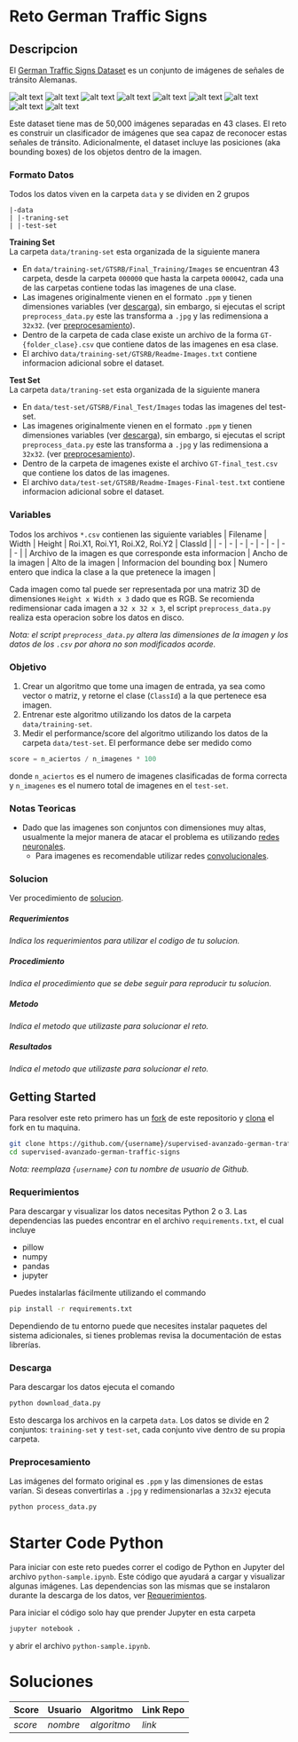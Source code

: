 # Reto German Traffic Signs
## Descripcion
El [German Traffic Signs Dataset](http://benchmark.ini.rub.de/?section=gtsrb&subsection=news) es un conjunto de imágenes de señales de tránsito Alemanas.

![alt text][s1] ![alt text][s2] ![alt text][s3] ![alt text][s4] ![alt text][s5] ![alt text][s6] ![alt text][s7] ![alt text][s8] ![alt text][s9]

Este dataset tiene mas de 50,000 imágenes separadas en 43 clases. El reto es construir un clasificador de imágenes que sea capaz de reconocer estas señales de tránsito. Adicionalmente, el dataset incluye las posiciones (aka bounding boxes) de los objetos dentro de la imagen.

### Formato Datos
Todos los datos viven en la carpeta `data` y se dividen en 2 grupos
```
|-data
| |-traning-set
| |-test-set
```
**Training Set** <br>
La carpeta `data/traning-set` esta organizada de la siguiente manera
* En `data/training-set/GTSRB/Final_Training/Images` se encuentran 43 carpeta, desde la carpeta `000000` que hasta la carpeta `000042`, cada una de las carpetas contiene todas las imagenes de una clase.
* Las imagenes originalmente vienen en el formato `.ppm` y tienen dimensiones variables (ver [descarga](#descarga)), sin embargo, si ejecutas el script `preprocess_data.py` este las transforma a `.jpg` y las redimensiona a `32x32`.  (ver [preprocesamiento](#preprocesamiento)).
* Dentro de la carpeta de cada clase existe un archivo de la forma `GT-{folder_clase}.csv` que contiene datos de las imagenes en esa clase.
* El archivo `data/training-set/GTSRB/Readme-Images.txt` contiene informacion adicional sobre el dataset.

**Test Set** <br>
La carpeta `data/traning-set` esta organizada de la siguiente manera
* En `data/test-set/GTSRB/Final_Test/Images` todas las imagenes del test-set.
* Las imagenes originalmente vienen en el formato `.ppm` y tienen dimensiones variables (ver [descarga](#descarga)), sin embargo, si ejecutas el script `preprocess_data.py` este las transforma a `.jpg` y las redimensiona a `32x32`.  (ver [preprocesamiento](#preprocesamiento)).
* Dentro de la carpeta de imagenes existe el archivo `GT-final_test.csv` que contiene los datos de las imagenes.
* El archivo `data/test-set/GTSRB/Readme-Images-Final-test.txt` contiene informacion adicional sobre el dataset.

### Variables
Todos los archivos `*.csv` contienen las siguiente variables
| Filename | Width | Height | Roi.X1,  Roi.Y1,  Roi.X2, Roi.Y2 | ClassId |
| - |  - |  - |  - |  - |  - |  - |  - |
| Archivo de la imagen es que corresponde esta informacion | Ancho de la imagen | Alto de la imagen | Informacion del bounding box | Numero entero que indica la clase a la que pretenece la imagen |

Cada imagen como tal puede ser representada por una matriz 3D de dimensiones `Height x Width x 3` dado que es RGB. Se recomienda redimensionar cada imagen a `32 x 32 x 3`, el script `preprocess_data.py` realiza esta operacion sobre los datos en disco.

*Nota: el script `preprocess_data.py` altera las dimensiones de la imagen y los datos de los `.csv` por ahora no son modificados acorde.*

### Objetivo
1. Crear un algoritmo que tome una imagen de entrada, ya sea como vector o matriz, y retorne el clase (`ClassId`) a la que pertenece esa imagen.
1. Entrenar este algoritmo utilizando los datos de la carpeta `data/training-set`.
1. Medir el performance/score del algoritmo utilizando los datos de la carpeta `data/test-set`. El performance debe ser medido como
```python
score = n_aciertos / n_imagenes * 100
```
donde `n_aciertos` es el numero de imagenes clasificadas de forma correcta y `n_imagenes` es el numero total de imagenes en el `test-set`.

### Notas Teoricas
* Dado que las imagenes son conjuntos con dimensiones muy altas, usualmente la mejor manera de atacar el problema es utilizando [redes neuronales](https://en.wikipedia.org/wiki/Artificial_neural_network).
  * Para imagenes es recomendable utilizar redes [convolucionales](http://cs231n.github.io/convolutional-networks/).

### Solucion
Ver procedimiento de [solucion](https://github.com/colomb-ia/formato-retos#solucion).

##### Requerimientos
*Indica los requerimientos para utilizar el codigo de tu solucion.*

##### Procedimiento
*Indica el procedimiento que se debe seguir para reproducir tu solucion.*

##### Metodo
*Indica el metodo que utilizaste para solucionar el reto.*

##### Resultados
*Indica el metodo que utilizaste para solucionar el reto.*

## Getting Started
Para resolver este reto primero has un [fork](https://help.github.com/articles/fork-a-repo/) de este repositorio y [clona](https://help.github.com/articles/cloning-a-repository/) el fork en tu maquina.

```bash
git clone https://github.com/{username}/supervised-avanzado-german-traffic-signs
cd supervised-avanzado-german-traffic-signs
```

*Nota: reemplaza `{username}` con tu nombre de usuario de Github.*

### Requerimientos
Para descargar y visualizar los datos necesitas Python 2 o 3. Las dependencias las puedes encontrar en el archivo `requirements.txt`, el cual incluye
* pillow
* numpy
* pandas
* jupyter

Puedes instalarlas fácilmente utilizando el commando

```bash
pip install -r requirements.txt
```
Dependiendo de tu entorno puede que necesites instalar paquetes del sistema adicionales, si tienes problemas revisa la documentación de estas librerías.

### Descarga
Para descargar los datos ejecuta el comando
```bash
python download_data.py
```
Esto descarga los archivos en la carpeta `data`. Los datos se divide en 2 conjuntos: `training-set` y `test-set`, cada conjunto vive dentro de su propia carpeta.

### Preprocesamiento
Las imágenes del formato original es `.ppm` y las dimensiones de estas varían. Si deseas convertirlas a `.jpg` y redimensionarlas a `32x32` ejecuta

```bash
python process_data.py
```

# Starter Code Python
Para iniciar con este reto puedes correr el codigo de Python en Jupyter del archivo `python-sample.ipynb`. Este código que ayudará a cargar y visualizar algunas imágenes. Las dependencias son las mismas que se instalaron durante la descarga de los datos, ver [Requerimientos](#requerimientos).

Para iniciar el código solo hay que prender Jupyter en esta carpeta

```bash
jupyter notebook .
```
y abrir el archivo `python-sample.ipynb`.


# Soluciones
| Score | Usuario |	Algoritmo | Link Repo |
| - | - | - | - |
| *score* | *nombre* | *algoritmo* | *link* |



[s1]: http://benchmark.ini.rub.de/Images/gtsrb/0.png "S"
[s2]: http://benchmark.ini.rub.de/Images/gtsrb/1.png "S"
[s3]: http://benchmark.ini.rub.de/Images/gtsrb/2.png "S"
[s4]: http://benchmark.ini.rub.de/Images/gtsrb/3.png "S"
[s5]: http://benchmark.ini.rub.de/Images/gtsrb/4.png "S"
[s6]: http://benchmark.ini.rub.de/Images/gtsrb/5.png "S"
[s7]: http://benchmark.ini.rub.de/Images/gtsrb/6.png "S"
[s8]: http://benchmark.ini.rub.de/Images/gtsrb/11.png "S"
[s9]: http://benchmark.ini.rub.de/Images/gtsrb/8.png "S"
